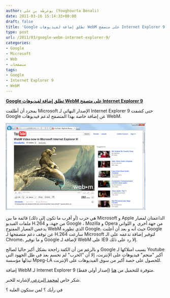 ```yaml
---
author: يوغرطة بن علي (Youghourta Benali)
date: 2011-03-16 15:14:33+00:00
draft: false
title: 'Google تطلق إضافة لفيديوهات WebM على متصفح Internet Explorer 9 '
type: post
url: /2011/03/google-webm-internet-explorer-9/
categories:
- Google
- Microsoft
- Web
- متصفحات
tags:
- Google
- Internet Explorer 9
- WebM
---
```


[**Google تطلق إضافة لفيديوهات WebM على متصفح Internet Explorer 9**](https://www.it-scoop.com/2011/03/google-webm-internet-explorer-9/)




بمجرد أن أطلقت Microsoft الإصدار النهائي لـ Internet Explorer 9 حتى كشفت Google عن إضافة خاصة بهذا المتصفح لدعم فيديوهات WebM.







[![](webm-ie9-yt-screenshot.png )
](https://www.it-scoop.com/2011/03/google-webm-internet-explorer-9/)




هي حرب (أو أقرب ما تكون إلى ذلك) قائمة ما بين Microsoft و Apple الداعمتان لمعيار ملفات الفيديو H.264 من جهة، و Google ، Mozilla و Opera من جهة أخرى  و اللواتي يدعمن المعيار المفتوح WebM الذي تطوره Google، حيث أنه و بعد أن أعلنت Google عن توقف دعم متصفحها لـ H.264 سارعت Microsoft لتوفير إضافة تدعمه على الـ Chrome، و ما توفير Google لإضافة لـ WebM على IE9 إلا رد على ذلك.


و بالرغم من أن الكفة راجحة بشكل أكبر حاليا لصالح Google بسبب امتلاكها لـ Youtube أكبر "منجم" فيديوهات على الإنترنت، إلا أن "الحرب" لم تحسم بعد في ظل الجهود التي تبذلها مؤسسة Mpeg-LA للحصول على حصة أكبر من سوق الفيديوهات على الإنترنت.

إضافة WebM لـ Internet Explorer 9 متوفرة للتحميل من [هنا](http://tools.google.com/dlpage/webmmf) (إصدار أولي فقط).

شكر خاص [لمحمد البردعي ](http://arabicfoss.blogspot.com/)لإشارته للخبر.

في رأيك ؟ لمن ستكون الغلبة ؟


